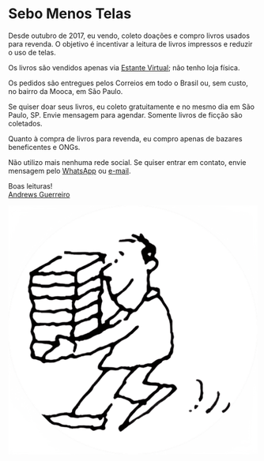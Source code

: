 # Sebo Menos Telas

Desde outubro de 2017, eu vendo, coleto doações e compro livros usados para revenda. O objetivo é incentivar a leitura de livros impressos e reduzir o uso de telas.

Os livros são vendidos apenas via [Estante Virtual](https://www.estantevirtual.com.br/sebos-e-livreiros/sebo-menos-telas); não tenho loja física.

Os pedidos são entregues pelos Correios em todo o Brasil ou, sem custo, no bairro da Mooca, em São Paulo.

Se quiser doar seus livros, eu coleto gratuitamente e no mesmo dia em São Paulo, SP. Envie mensagem para agendar. Somente livros de ficção são coletados.

Quanto à compra de livros para revenda, eu compro apenas de bazares beneficentes e ONGs.

Não utilizo mais nenhuma rede social. Se quiser entrar em contato, envie mensagem pelo [WhatsApp](https://wa.me/5511981350566) ou [e-mail](mailto:sebomenostelas@gmail.com).

Boas leituras!  
[Andrews Guerreiro](https://github.com/andguerreiro)

![Logo](logo.png)

